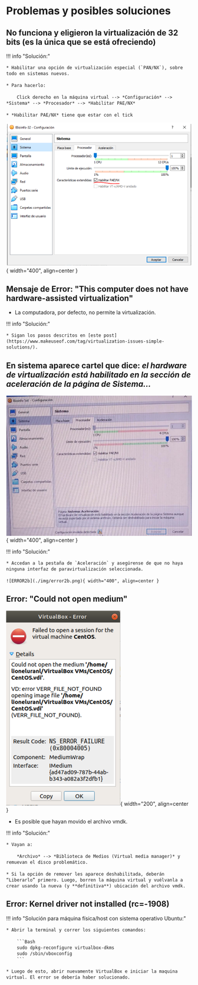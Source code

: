 
# Problemas y posibles soluciones

## No funciona y eligieron la virtualización de 32 bits (es la única que se está ofreciendo)

!!! info "Solución:"

    * Habilitar una opción de virtualización especial (`PAN/NX`), sobre todo en sistemas nuevos.

    * Para hacerlo: 

        Click derecho en la máquina virtual --> *Configuración* --> *Sistema* --> *Procesador* --> *Habilitar PAE/NX*

    * *Habilitar PAE/NX* tiene que estar con el tick

![ERROR1](./img/error1.png){ width="400", align=center }

## Mensaje de Error: "This computer does not have hardware-assisted virtualization"

* La computadora, por defecto, no permite la virtualización.

!!! info "Solución:"

    * Sigan los pasos descritos en [este post](https://www.makeuseof.com/tag/virtualization-issues-simple-solutions/).

## En sistema aparece cartel que dice: *el hardware de virtualización está habilitado en la sección de aceleración de la página de Sistema...*

![ERROR2a](./img/error2a.png){ width="400", align=center }

!!! info "Solución:"

    * Accedan a la pestaña de `Aceleración` y asegúrense de que no haya ninguna interfaz de paravirtualización seleccionada.

    ![ERROR2b](./img/error2b.png){ width="400", align=center }


## Error: "Could not open medium"

![ERROR3](./img/error3.png){ width="200", align=center }

* Es posible que hayan movido el archivo vmdk.

!!! info "Solución:"

    * Vayan a:

        *Archivo* --> *Biblioteca de Medios (Virtual media manager)* y remuevan el disco problemático.

    * Si la opción de remover les aparece deshabilitada, deberán “Liberarlo” primero. Luego, borren la máquina virtual y vuélvanla a crear usando la nueva (y **definitiva**) ubicación del archivo vmdk.


## Error: Kernel driver not installed (rc=-1908)

!!! info "Solución para máquina física/host con sistema operativo Ubuntu:"

    * Abrir la terminal y correr los siguientes comandos:

        ```Bash
        sudo dpkg-reconfigure virtualbox-dkms
        sudo /sbin/vboxconfig
        ```

    * Luego de esto, abrir nuevamente VirtualBox e iniciar la maquina virtual. El error se debería haber solucionado.
